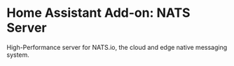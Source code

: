 # Home Assistant Add-on: NATS Server

High-Performance server for NATS.io, the cloud and edge native messaging system.

